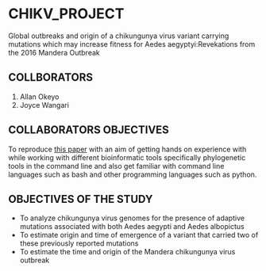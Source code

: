 # CHIKV_PROJECT
Global outbreaks and origin of a chikungunya virus variant carrying mutations which may increase fitness for Aedes aegyptyi:Revekations from the 2016 Mandera Outbreak

## COLLBORATORS
1. Allan Okeyo
2. Joyce Wangari

## COLLABORATORS OBJECTIVES
To reproduce [this paper](https://www.ncbi.nlm.nih.gov/pmc/articles/PMC6493958/) with an aim of getting hands on experience with while working with different bioinformatic tools specifically phylogenetic tools in the command line and also get familiar with command line languages such as bash and other programming languages such as python.

## OBJECTIVES OF THE STUDY
- To analyze chikungunya virus genomes for the presence of adaptive mutations associated with both Aedes aegypti and Aedes albopictus
- To estimate origin and time of emergence of a variant that carried two of these previously reported mutations
- To estimate the time and origin of the Mandera chikungunya virus outbreak

